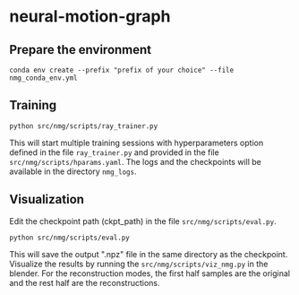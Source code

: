 # neural-motion-graph

## Prepare the environment
```
conda env create --prefix "prefix of your choice" --file nmg_conda_env.yml
```

## Training

```
python src/nmg/scripts/ray_trainer.py
```
This will start multiple training sessions with hyperparameters option defined in the file `ray_trainer.py` and provided in the file `src/nmg/scripts/hparams.yaml`. The logs and the checkpoints will be available in the directory `nmg_logs`.

## Visualization
Edit the checkpoint path (ckpt_path) in the file `src/nmg/scripts/eval.py`.
```
python src/nmg/scripts/eval.py
```
This will save the output ".npz" file in the same directory as the checkpoint. Visualize the results by running the `src/nmg/scripts/viz_nmg.py` in the blender. For the reconstruction modes, the first half samples are the original and the rest half are the reconstructions.


